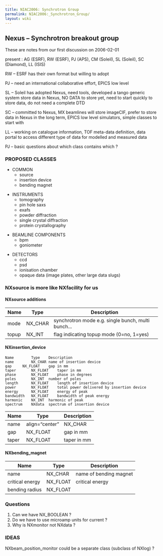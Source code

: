 ```yaml
---
title: NIAC2006: Synchrotron Group
permalink: NIAC2006:_Synchrotron_Group/
layout: wiki
---
```


Nexus – Synchrotron breakout group
----------------------------------

These are notes from our first discussion on 2006-02-01

present : AG (ESRF), RW (ESRF), PJ (APS), CM (Soleil), SL (Soleil), SC
(Diamond), LL (ISIS)

RW – ESRF has their own format but willing to adopt

PJ – need an international collaborative effort, EPICS low level

SL – Soleil has adopted Nexus, need tools, developed a tango generic
system store data in Nexus, NO DATA to store yet, need to start quickly
to store data, do not need a complete DTD

SC – committed to Nexus, MX beamlines will store imageCIF, prefer to
store data in Nexus in the long term, EPICS low level simulators, simple
classes to start with

LL – working on catalogue information, TOF meta-data definition, data
portal to access different type of data for modelled and measured data

PJ – basic questions about which class contains which ?

### PROPOSED CLASSES

-   COMMON
    -   source
    -   insertion device
    -   bending magnet

<!-- -->

-   INSTRUMENTS
    -   tomography
    -   pin hole saxs
    -   exafs
    -   powder diffraction
    -   single crystal diffraction
    -   protein crystallography

<!-- -->

-   BEAMLINE COMPONENTS
    -   bpm
    -   goniometer

<!-- -->

-   DETECTORS
    -   ccd
    -   psd
    -   ionisation chamber
    -   opaque data (image plates, other large data slugs)

### NXsource is more like NXfacility for us

#### NXsource additions

| Name  | Type     | Description                                        |
|-------|----------|----------------------------------------------------|
| mode  | NX\_CHAR | synchrotron mode e.g. single bunch, multi bunch... |
| topup | NX\_INT  | flag indicating topup mode (0=no, 1=yes)           |

#### NXinsertion\_device

    Name        Type    Description 
    name        NX_CHAR name of insertion device    
    gap     NX_FLOAT    gap in mm
    taper       NX_FLOAT    taper in mm 
    phase       NX_FLOAT    phase in degrees    
    poles       NX_INT  number of poles 
    length      NX_FLOAT    length of insertion device  
    power       NX_FLOAT    total power delivered by insertion device   
    energy      NX_FLOAT    energy of peak  
    bandwidth   NX_FLOAT    bandwidth of peak energy    
    harmonic    NX_INT  harmonic of peak    
    spectrum    NXdata  spectrum of insertion device    

| Name                                                                         | Type      | Description |
|------------------------------------------------------------------------------|-----------|-------------|
| name | align=“center” | NX\_CHAR | align=“center” | name of insertion device |
| gap                                                                          | NX\_FLOAT | gap in mm   |
| taper                                                                        | NX\_FLOAT | taper in mm |

#### NXbending\_magnet

| Name            | Type      | Description            |
|-----------------|-----------|------------------------|
| name            | NX\_CHAR  | name of bending magnet |
| critical energy | NX\_FLOAT | critical energy        |
| bending radius  | NX\_FLOAT |                        |

### Questions

1.  Can we have NX\_BOOLEAN ?
2.  Do we have to use microamp units for current ?
3.  Why is NXmonitor not NXdata ?

### IDEAS

NXbeam\_position\_monitor could be a separate class (subclass of NXlog)
?
